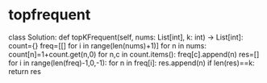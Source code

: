 # topfrequent
class Solution:
    def topKFrequent(self, nums: List[int], k: int) -> List[int]:
        count={}
        freq=[[] for i in range(len(nums)+1)]
        for n in nums:
            count[n]=1+count.get(n,0)
        for n,c in count.items():
            freq[c].append(n)
        res=[]
        for i in range(len(freq)-1,0,-1):
            for n in freq[i]:
                res.append(n)
                if len(res)==k:
                    return res
